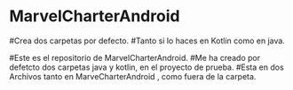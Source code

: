 # MarvelCharterAndroid

#Crea dos carpetas por defecto.
#Tanto si lo haces en Kotlin como en java.

#Este es el repositorio de MarvelCharterAndroid.
#Me ha creado por defetcto dos carpetas java y kotlin, en el proyecto de prueba.
#Esta en dos Archivos tanto en MarveCharterAndroid , como fuera de la carpeta.
